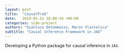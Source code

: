 ```yaml
---
layout: post
title:  "CausalProb"
date:   2019-05-22 18:08:39 +00:00
categories: side-project
authors: "Gianluca Detommasso, Marin Vlastelica"
subtitle: "Causal Inference Framework in JAX"
---
```


Developing a Python package for causal inference in `JAX`. 
